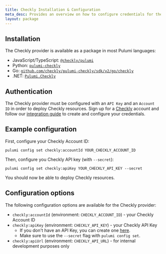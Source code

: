 ```yaml
---
title: Checkly Installation & Configuration
meta_desc: Provides an overview on how to configure credentials for the Checkly provider for Pulumi.
layout: package
---
```

## Installation

The Checkly provider is available as a package in most Pulumi languages:

* JavaScript/TypeScript: [`@checkly/pulumi`](https://www.npmjs.com/package/@checkly/pulumi)
* Python: [`pulumi-checkly`](https://pypi.org/project/pulumi-checkly/)
* Go: [`github.com/checkly/pulumi-checkly/sdk/v2/go/checkly`](https://github.com/checkly/pulumi-checkly)
* .NET: [`Pulumi.Checkly`](https://www.nuget.org/packages/Pulumi.Checkly)

## Authentication

The Checkly provider must be configured with an `API Key` and an `Account ID` in order to deploy Checkly resources. Sign up for a [Checkly](https://www.checklyhq.com) account and follow our [integration guide](https://www.checklyhq.com/docs/integrations/pulumi/) to create and configure your credentials.

## Example configuration

First, configure your Checkly Account ID:

```
pulumi config set checkly:accountId YOUR_CHECKLY_ACCOUNT_ID
```

Then, configure you Checkly API key (with `--secret`):

```
pulumi config set checkly:apiKey YOUR_CHECKLY_API_KEY --secret
```

You should now be able to deploy Checkly resources.

## Configuration options

The following configuration options are available for the Checkly provider:

- `checkly:accountId` (environment: `CHECKLY_ACCOUNT_ID`) - your Checkly Account ID
- `checkly:apiKey` (environment: `CHECKLY_API_KEY`) - your Checkly API Key
    * If you don't have an API Key, you can create one [here](https://app.checklyhq.com/settings/user/api-keys).
    * Make sure to use the `--secret` flag with `pulumi config set`.
- `checkly:apiUrl` (environment: `CHECKLY_API_URL`) - for internal development purposes only
